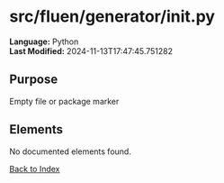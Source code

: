 # src/fluen/generator/__init__.py

**Language:** Python  
**Last Modified:** 2024-11-13T17:47:45.751282

## Purpose

Empty file or package marker



## Elements

No documented elements found.

[Back to Index](../README.md)